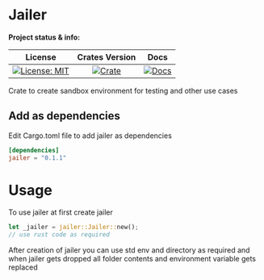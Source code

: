 # Jailer

**Project status & info:**

|                    License                     |              Crates Version               |                 Docs                 |
| :--------------------------------------------: | :---------------------------------------: | :----------------------------------: |
| [![License: MIT][license_badge]][license_link] | [![Crate][cratesio_badge]][cratesio_link] | [![Docs][docsrs_badge]][docsrs_link] |

Crate to create sandbox environment for testing and other use cases 


## Add as dependencies

Edit Cargo.toml file to add jailer as dependencies

```toml
[dependencies]
jailer = "0.1.1"
```

# Usage

To use jailer at first create jailer

```rust
let _jailer = jailer::Jailer::new();
// use rust code as required
```


After creation of jailer you can use std env and directory as required and when jailer gets dropped all folder contents and environment variable gets replaced

[license_badge]: https://img.shields.io/github/license/iamsauravsharma/jailer.svg?style=for-the-badge
[license_link]: LICENSE
[cratesio_badge]: https://img.shields.io/crates/v/jailer.svg?style=for-the-badge
[cratesio_link]: https://crates.io/crates/jailer
[docsrs_badge]: https://img.shields.io/docsrs/jailer/latest?style=for-the-badge
[docsrs_link]: https://docs.rs/jailer

